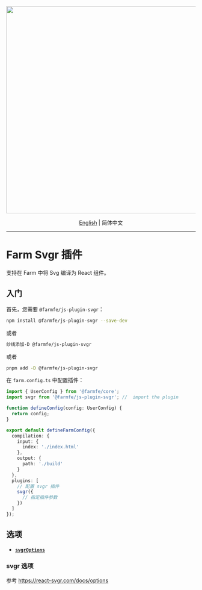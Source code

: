 <div align="center">
  <a href="https://github.com/farm-fe/farm">
  <img src="../../assets/logo.png" width="550" />
  </a>
  <p>
    <a href="https://github.com/farm-fe/farm/blob/main/js-plugins/svgr/README.md">English</a> |
    <span>简体中文</span>
</div>

---

# Farm Svgr 插件

支持在 Farm 中将 Svg 编译为 React 组件。

## 入门

首先，您需要 `@farmfe/js-plugin-svgr`：

```bash
npm install @farmfe/js-plugin-svgr --save-dev
```

或者

```bash
纱线添加-D @farmfe/js-plugin-svgr
```

或者

```bash
pnpm add -D @farmfe/js-plugin-svgr
```

在 `farm.config.ts` 中配置插件：

```ts
import { UserConfig } from '@farmfe/core';
import svgr from '@farmfe/js-plugin-svgr'; //  import the plugin

function defineConfig(config: UserConfig) {
  return config;
}

export default defineFarmConfig({
  compilation: {
    input: {
      index: './index.html'
    },
    output: {
      path: './build'
    }
  },
  plugins: [
    // 配置 svgr 插件
    svgr({
      // 指定插件参数
    })
  ]
});
```

## 选项

- **[`svgrOptions`](#svgroptions)**

### svgr 选项

参考 https://react-svgr.com/docs/options
